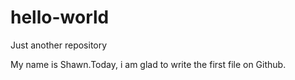 # hello-world
Just another repository

My name is Shawn.Today, i am glad to write the first file on Github.
